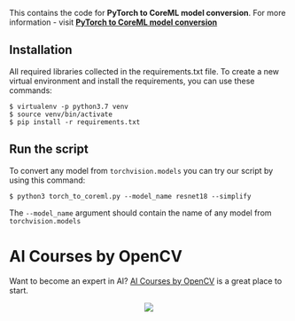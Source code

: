 This contains the code for **PyTorch to CoreML model conversion**. For more information - visit
[**PyTorch to CoreML model conversion**](https://www.learnopencv.com/pytorch-to-coreml-model-conversion/)

## Installation

All required libraries collected in the requirements.txt file. To create a new virtual environment and install the
requirements, you can use these commands:

```
$ virtualenv -p python3.7 venv
$ source venv/bin/activate
$ pip install -r requirements.txt
```

## Run the script

To convert any model from `torchvision.models` you can try our script by using this command:

```
$ python3 torch_to_coreml.py --model_name resnet18 --simplify
```

The `--model_name` argument should contain the name of any model from `torchvision.models`

# AI Courses by OpenCV

Want to become an expert in AI? [AI Courses by OpenCV](https://opencv.org/courses/) is a great place to start. 

<a href="https://opencv.org/courses/">
<p align="center"> 
<img src="https://www.learnopencv.com/wp-content/uploads/2020/04/AI-Courses-By-OpenCV-Github.png">
</p>
</a>
